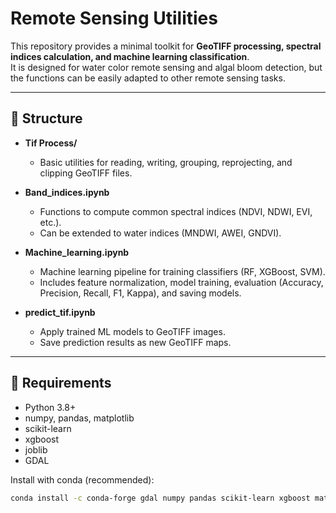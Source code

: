 # Remote Sensing Utilities

This repository provides a minimal toolkit for **GeoTIFF processing, spectral indices calculation, and machine learning classification**.  
It is designed for water color remote sensing and algal bloom detection, but the functions can be easily adapted to other remote sensing tasks.

---

## 📂 Structure

- **Tif Process/**
  - Basic utilities for reading, writing, grouping, reprojecting, and clipping GeoTIFF files.

- **Band_indices.ipynb**
  - Functions to compute common spectral indices (NDVI, NDWI, EVI, etc.).
  - Can be extended to water indices (MNDWI, AWEI, GNDVI).

- **Machine_learning.ipynb**
  - Machine learning pipeline for training classifiers (RF, XGBoost, SVM).
  - Includes feature normalization, model training, evaluation (Accuracy, Precision, Recall, F1, Kappa), and saving models.

- **predict_tif.ipynb**
  - Apply trained ML models to GeoTIFF images.
  - Save prediction results as new GeoTIFF maps.

---

## 🔧 Requirements

- Python 3.8+
- numpy, pandas, matplotlib
- scikit-learn
- xgboost
- joblib
- GDAL

Install with conda (recommended):

```bash
conda install -c conda-forge gdal numpy pandas scikit-learn xgboost matplotlib joblib
